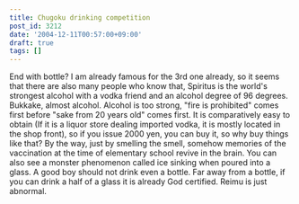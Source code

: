 ```yaml
---
title: Chugoku drinking competition
post_id: 3212
date: '2004-12-11T00:57:00+09:00'
draft: true
tags: []
---
```


End with bottle? I am already famous for the 3rd one already, so it seems that there are also many people who know that, Spiritus is the world's strongest alcohol with a vodka friend and an alcohol degree of 96 degrees. Bukkake, almost alcohol. Alcohol is too strong, "fire is prohibited" comes first before "sake from 20 years old" comes first. It is comparatively easy to obtain (If it is a liquor store dealing imported vodka, it is mostly located in the shop front), so if you issue 2000 yen, you can buy it, so why buy things like that? By the way, just by smelling the smell, somehow memories of the vaccination at the time of elementary school revive in the brain. You can also see a monster phenomenon called ice sinking when poured into a glass. A good boy should not drink even a bottle. Far away from a bottle, if you can drink a half of a glass it is already God certified. Reimu is just abnormal.
